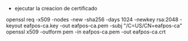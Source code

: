 - ejecutar la creacion de certificado

openssl req -x509 -nodes -new -sha256 -days 1024 -newkey rsa:2048 -keyout eafpos-ca.key -out eafpos-ca.pem -subj "/C=US/CN=eafpos-ca"
openssl x509 -outform pem -in eafpos-ca.pem -out eafpos-ca.crt